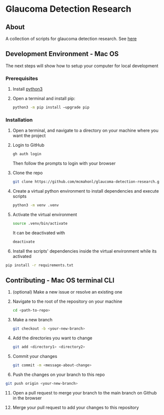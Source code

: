 # Glaucoma Detection Research

<!-- About -->
## About

A collection of scripts for glaucoma detection research. See [here](https://ieeexplore.ieee.org/document/10436242)

<!-- Development Environment -->
## Development Environment - Mac OS

The next steps will show how to setup your computer for local development

### Prerequisites

1. Install [python3](https://docs.python.org/3/using/mac.html)
   
3. Open a terminal and install pip:
   
   ```sh
   python3 -m pip install –upgrade pip
   ```

### Installation

1. Open a terminal, and navigate to a directory on your machine where you want the project
   
3. Login to GitHub
   
   ```sh
   gh auth login
   ```
   
   Then follow the prompts to login with your browser
   
4. Clone the repo
   
   ```sh
   git clone https://github.com/mcmahonl/glaucoma-detection-research.git
   ```
   
6. Create a virtual python environment to install dependencies and execute scripts
   
   ```sh
   python3 -m venv .venv
   ```
   
8. Activate the virtual environment
   
   ```sh
   source .venv/bin/activate
   ```
   
   It can be deactivated with
   
   ```sh
   deactivate
   ```
   
10. Install the scripts' dependencies inside the virtual environment while its activated
  ```sh
  pip install -r requirements.txt
  ```

<!-- CONTRIBUTING -->
## Contributing - Mac OS terminal CLI

1. (optional) Make a new issue or resolve an existing one
   
3. Navigate to the root of the repository on your machine
   
   ```sh
   cd <path-to-repo>
   ```
   
5. Make a new branch
   
   ```sh
   git checkout -b <your-new-branch>
   ```

7. Add the directories you want to change
   
   ```sh
   git add <directory1> <directory2>
   ```

9. Commit your changes
    
   ```sh
   git commit -m <message-about-change>
   ```
   
11. Push the changes on your branch to this repo
    
   ```sh
   git push origin <your-new-branch>
   ```

11. Open a pull request to merge your branch to the main branch on Github in the browser
    
13. Merge your pull request to add your changes to this repository
